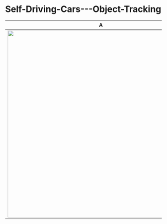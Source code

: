 # Self-Driving-Cars---Object-Tracking

A|B
--|--
<img src="https://github.com/Akhy999/Self-Driving-Cars---Object-Tracking/blob/main/point_cloud_vis.gif" width="600" />|<img src="https://github.com/Akhy999/Self-Driving-Cars---Object-Tracking/blob/main/vid_vis.gif" width="600" />

